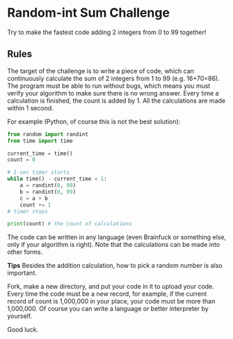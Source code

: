 # Random-int Sum Challenge

Try to make the fastest code adding 2 integers from 0 to 99 together!

## Rules

The target of the challenge is to write a piece of code, which can continuously calculate the sum of 2 integers from 1 to 99 (e.g. 16+70=86). The program must be able to run without bugs, which means you must verify your algorithm to make sure there is no wrong answer. Every time a calculation is finished, the count is added by 1. All the calculations are made within 1 second.

For example (Python, of course this is not the best solution):

```python
from random import randint
from time import time

current_time = time()
count = 0

# 1-sec timer starts
while time() - current_time < 1:
    a = randint(0, 99)
    b = randint(0, 99)
    c = a + b
    count += 1
# timer stops

print(count) # the count of calculations
```

The code can be written in any language (even Brainfuck or something else, only if your algorithm is right). Note that the calculations can be made into other forms.

**Tips** Besides the addition calculation, how to pick a random number is also important.

Fork, make a new directory, and put your code in it to upload your code. Every time the code must be a new record, for example, if the current record of count is 1,000,000 in your place, your code must be more than 1,000,000. Of course you can write a language or better interpreter by yourself.

Good luck.